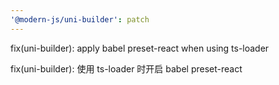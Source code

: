 ```yaml
---
'@modern-js/uni-builder': patch
---
```


fix(uni-builder): apply babel preset-react when using ts-loader

fix(uni-builder): 使用 ts-loader 时开启 babel preset-react
